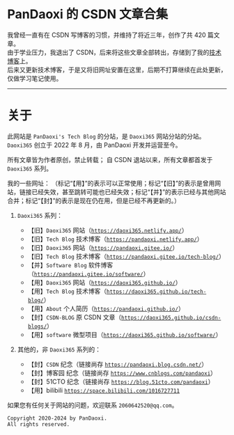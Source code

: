 # PanDaoxi 的 CSDN 文章合集

我曾经一直有在 CSDN 写博客的习惯，并维持了将近三年，创作了共 $420$ 篇文章。\
由于学业压力，我退出了 CSDN，后来将这些文章全部转出，存储到了我的[技术博客](https://daoxi365.github.io/tech-blog/)上。\
后来又更新技术博客，于是又将旧网址安置在这里，后期不打算继续在此处更新，仅做学习笔记使用。

---

# 关于

此网站是 `PanDaoxi's Tech Blog` 的分站，是 `Daoxi365` 网站分站的分站。
`Daoxi365` 创立于 $2022$ 年 $8$ 月，由 PanDaoxi 开发并运营至今。

所有文章皆为作者原创，禁止转载；
自 CSDN 退站以来，所有文章都首发于 `Daoxi365` 系列。

我的一些网址：
（标记“【用】”的表示可以正常使用；标记“【旧】”的表示是曾用网站，链接已经失效，甚至跳转可能也已经失效；标记“【并】”的表示已经与其他网站合并；标记“【封】”的表示是现在仍在用，但是已经不再更新的。）

1. `Daoxi365` 系列：
    - 【旧】`Daoxi365` 网站（[`https://daoxi365.netlify.app/`](https://daoxi365.netlify.app/)）
    - 【旧】`Tech Blog` 技术博客（[`https://pandaoxi.netlify.app/`](https://pandaoxi.netlify.app/)）
    - 【旧】`Daoxi365` 网站（[`https://pandaoxi.gitee.io/`](https://pandaoxi.gitee.io/)）
    - 【旧】`Tech Blog` 技术博客（[`https://pandaoxi.gitee.io/tech-blog/`](https://pandaoxi.gitee.io/tech-blog)）
    - 【并】`Software Blog` 软件博客（[`https://pandaoxi.gitee.io/software/`](https://pandaoxi.gitee.io/software)）
    - 【用】`Daoxi365` 网站（[`https://daoxi365.github.io/`](https://daoxi365.github.io/)）
    - 【用】`Tech Blog` 技术博客（[`https://daoxi365.github.io/tech-blog/`](https://daoxi365.github.io/tech-blog)）
    - 【用】`About` 个人简历（[`https://pandaoxi.github.io/`](https://pandaoxi.github.io/)）
    - 【封】`CSDN-BLOG` 原 CSDN 文章（[`https://daoxi365.github.io/csdn-blogs/`](https://daoxi365.github.io/csdn-blogs/)）
	- 【用】`software` 微型项目（[`https://daoxi365.github.io/software/`](https://daoxi365.github.io/software/)）

2. 其他的，非 `Daoxi365` 系列的：
    - 【封】`CSDN` 纪念（链接尚存 [`https://pandaoxi.blog.csdn.net/`](https://pandaoxi.blog.csdn.net/)）
    - 【封】博客园 纪念（链接尚存 [`https://www.cnblogs.com/pandaoxi`](https://www.cnblogs.com/pandaoxi)）
    - 【封】51CTO 纪念（链接尚存 [`https://blog.51cto.com/pandaoxi`](https://blog.51cto.com/pandaoxi)）
    - 【用】bilibili [`https://space.bilibili.com/1016727711`](https://space.bilibili.com/1016727711)

如果您有任何关于网站的问题，欢迎联系 `2060642520@qq.com`。

```
Copyright 2020-2024 by PanDaoxi.
All rights reserved.
```

